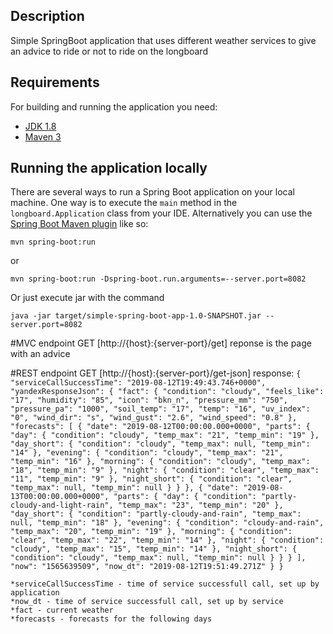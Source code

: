 ## Description
Simple SpringBoot application that uses different weather services to give an advice to ride or not to ride on the longboard  

## Requirements
For building and running the application you need:

- [JDK 1.8](http://www.oracle.com/technetwork/java/javase/downloads/jdk8-downloads-2133151.html)
- [Maven 3](https://maven.apache.org)

## Running the application locally

There are several ways to run a Spring Boot application on your local machine. 
One way is to execute the `main` method in the `longboard.Application` class from your IDE.
Alternatively you can use the [Spring Boot Maven plugin](https://docs.spring.io/spring-boot/docs/current/reference/html/build-tool-plugins-maven-plugin.html) like so:
```shell
mvn spring-boot:run
```
or
```shell
mvn spring-boot:run -Dspring-boot.run.arguments=--server.port=8082
```
Or just execute jar with the command
```shell
java -jar target/simple-spring-boot-app-1.0-SNAPSHOT.jar --server.port=8082
```

#MVC endpoint
GET [http://{host}:{server-port}/get]
    reponse is the page with an advice

#REST endpoint
GET [http://{host}:{server-port}/get-json]
	response:
    ```
    {
        "serviceCallSuccessTime": "2019-08-12T19:49:43.746+0000",
        "yandexResponseJson": {
            "fact": {
                "condition": "cloudy",
                "feels_like": "17",
                "humidity": "85",
                "icon": "bkn_n",
                "pressure_mm": "750",
                "pressure_pa": "1000",
                "soil_temp": "17",
                "temp": "16",
                "uv_index": "0",
                "wind_dir": "s",
                "wind_gust": "2.6",
                "wind_speed": "0.8"
            },
            "forecasts": [
                {
                    "date": "2019-08-12T00:00:00.000+0000",
                    "parts": {
                        "day": {
                            "condition": "cloudy",
                            "temp_max": "21",
                            "temp_min": "19"
                        },
                        "day_short": {
                            "condition": "cloudy",
                            "temp_max": null,
                            "temp_min": "14"
                        },
                        "evening": {
                            "condition": "cloudy",
                            "temp_max": "21",
                            "temp_min": "16"
                        },
                        "morning": {
                            "condition": "cloudy",
                            "temp_max": "18",
                            "temp_min": "9"
                        },
                        "night": {
                            "condition": "clear",
                            "temp_max": "11",
                            "temp_min": "9"
                        },
                        "night_short": {
                            "condition": "clear",
                            "temp_max": null,
                            "temp_min": null
                        }
                    }
                },
                {
                    "date": "2019-08-13T00:00:00.000+0000",
                    "parts": {
                        "day": {
                            "condition": "partly-cloudy-and-light-rain",
                            "temp_max": "23",
                            "temp_min": "20"
                        },
                        "day_short": {
                            "condition": "partly-cloudy-and-rain",
                            "temp_max": null,
                            "temp_min": "18"
                        },
                        "evening": {
                            "condition": "cloudy-and-rain",
                            "temp_max": "20",
                            "temp_min": "19"
                        },
                        "morning": {
                            "condition": "clear",
                            "temp_max": "22",
                            "temp_min": "14"
                        },
                        "night": {
                            "condition": "cloudy",
                            "temp_max": "15",
                            "temp_min": "14"
                        },
                        "night_short": {
                            "condition": "cloudy",
                            "temp_max": null,
                            "temp_min": null
                        }
                    }
                }
            ],
            "now": "1565639509",
            "now_dt": "2019-08-12T19:51:49.271Z"
        }
    }
    ```

	*serviceCallSuccessTime - time of service successfull call, set up by application
    *now_dt - time of service successfull call, set up by service
    *fact - current weather
    *forecasts - forecasts for the following days
